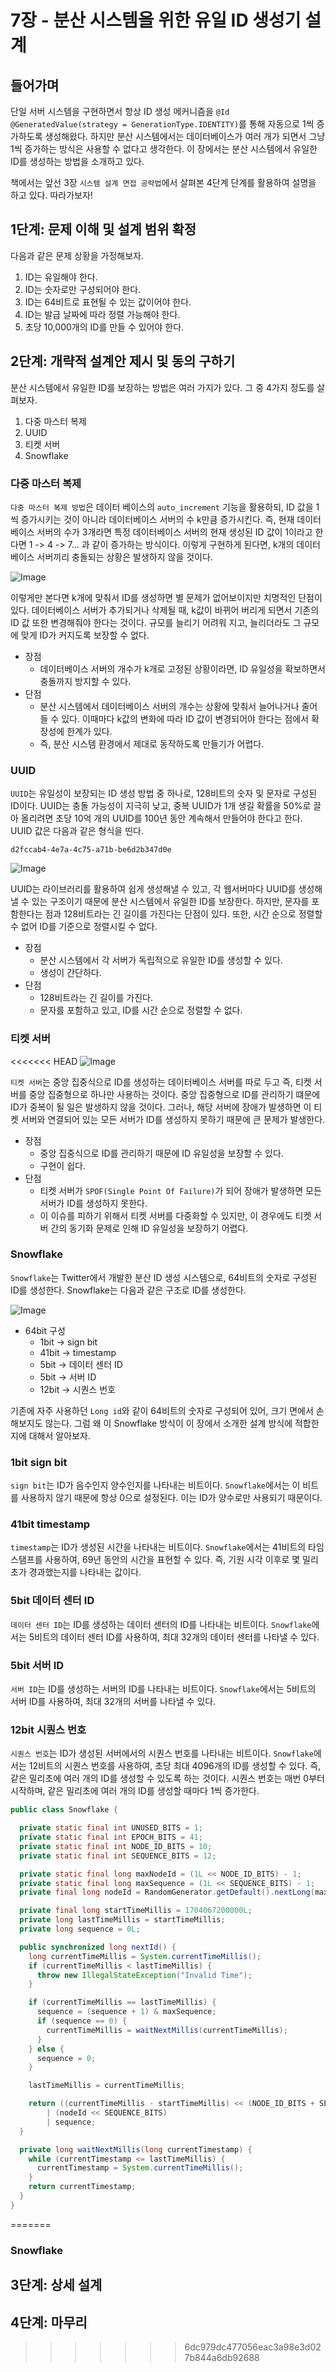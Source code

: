 # 7장 - 분산 시스템을 위한 유일 ID 생성기 설계

## 들어가며

단일 서버 시스템을 구현하면서 항상 ID 생성 메커니즘을   `@Id @GeneratedValue(strategy = GenerationType.IDENTITY)`를 통해 자동으로
1씩 증가하도록 생성해왔다. 하지만 분산 시스템에서는 데이터베이스가 여러 개가 되면서 그냥 1씩 증가하는 방식은 사용할 수 없다고 생각한다. 이 장에서는 분산 시스템에서 유일한
ID를 생성하는 방법을 소개하고 있다.

책에서는 앞선 3장 `시스템 설계 면접 공략법`에서 살펴본 4단계 단계를 활용하여 설명을 하고 있다. 따라가보자!

## 1단계: 문제 이해 및 설계 범위 확정

다음과 같은 문제 상황을 가정해보자.

1. ID는 유일해야 한다.
2. ID는 숫자로만 구성되어야 한다.
3. ID는 64비트로 표현될 수 있는 값이어야 한다.
4. ID는 발급 날짜에 따라 정렬 가능해야 한다.
5. 초당 10,000개의 ID를 만들 수 있어야 한다.

## 2단계: 개략적 설계안 제시 및 동의 구하기

분산 시스템에서 유일한 ID를 보장하는 방법은 여러 가지가 있다. 그 중 4가지 정도를 살펴보자.

1. 다중 마스터 복제
2. UUID
3. 티켓 서버
4. Snowflake

### 다중 마스터 복제

`다중 마스터 복제 방법`은 데이터 베이스의 `auto_increment` 기능을 활용하되, ID 값을 1씩 증가시키는 것이 아니라 데이터베이스 서버의 수 k만큼 증가시킨다. 즉,
현재 데이터베이스 서버의 수가 3개라면 특정 데이터베이스 서버의 현재 생성된 ID 값이 1이라고 한다면 1 -> 4 -> 7... 과 같이 증가하는 방식이다. 이렇게 구현하게
된다면, k개의 데이터베이스 서버끼리 충돌되는 상황은 발생하지 않을 것이다.

![Image](https://github.com/user-attachments/assets/03d36983-aa21-4294-b814-49a410ad5e96)

이렇게만 본다면 k개에 맞춰서 ID를 생성하면 별 문제가 없어보이지만 치명적인 단점이 있다. 데이터베이스 서버가 추가되거나 삭제될 때, k값이 바뀌어 버리게 되면서 기존의 ID 값
또한 변경해줘야 한다는 것이다. 규모를 늘리기 어려워 지고, 늘리더라도 그 규모에 맞게 ID가 커지도록 보장할 수 없다.

- 장점
    - 데이터베이스 서버의 개수가 k개로 고정된 상황이라면, ID 유일성을 확보하면서 충돌까지 방지할 수 있다.
- 단점
    - 분산 시스템에서 데이터베이스 서버의 개수는 상황에 맞춰서 늘어나거나 줄어들 수 있다. 이때마다 k값의 변화에 따라 ID 값이 변경되어야 한다는 점에서 확장성에 한계가
      있다.
    - 즉, 분산 시스템 환경에서 제대로 동작하도록 만들기가 어렵다.

### UUID

`UUID`는 유일성이 보장되는 ID 생성 방법 중 하나로, 128비트의 숫자 및 문자로 구성된 ID이다. UUID는 충돌 가능성이 지극히 낮고, 중복 UUID가 1개 생길 확률을
50%로 끌아 올리려면 초당 10억 개의 UUID를 100년 동안 계속해서 만들어야 한다고 한다. UUID 값은 다음과 같은 형식을 띤다.

```text 
d2fccab4-4e7a-4c75-a71b-be6d2b347d0e
```

![Image](https://github.com/user-attachments/assets/65023506-406c-4c4a-8dae-7f0e106fa068)

UUID는 라이브러리를 활용하여 쉽게 생성해낼 수 있고, 각 웹서버마다 UUID를 생성해낼 수 있는 구조이기 때문에 분산 시스템에서 유일한 ID를 보장한다. 하지만, 문자를
포함한다는 점과 128비트라는 긴 길이를 가진다는 단점이 있다. 또한, 시간 순으로 정렬할 수 없어 ID를 기준으로 정렬시킬 수 없다.

- 장점
    - 분산 시스템에서 각 서버가 독립적으로 유일한 ID를 생성할 수 있다.
    - 생성이 간단하다.
- 단점
    - 128비트라는 긴 길이를 가진다.
    - 문자를 포함하고 있고, ID를 시간 순으로 정렬할 수 없다.

### 티켓 서버

<<<<<<< HEAD
![Image](https://github.com/user-attachments/assets/9a4cb2d9-81ea-48bd-9b12-b09d0e3af72c)

`티켓 서버`는 중앙 집중식으로 ID를 생성하는 데이터베이스 서버를 따로 두고 즉, 티켓 서버를 중앙 집중형으로 하나만 사용하는 것이다. 중앙 집중형으로 ID를 관리하기 떄문에
ID가 중복이 될 일은 발생하지 않을 것이다. 그러나, 해당 서버에 장애가 발생하면 이 티켓 서버와 연결되어 있는 모든 서버가 ID를 생성하지 못하기 때문에 큰 문제가 발생한다.

- 장점
    - 중앙 집중식으로 ID를 관리하기 때문에 ID 유일성을 보장할 수 있다.
    - 구현이 쉽다.
- 단점
    - 티켓 서버가 `SPOF(Single Point Of Failure)`가 되어 장애가 발생하면 모든 서버가 ID를 생성하지 못한다.
    - 이 이슈를 피하기 위해서 티켓 서버를 다중화할 수 있지만, 이 경우에도 티켓 서버 간의 동기화 문제로 인해 ID 유일성을 보장하기 어렵다.

### Snowflake

`Snowflake`는 Twitter에서 개발한 분산 ID 생성 시스템으로, 64비트의 숫자로 구성된 ID를 생성한다. Snowflake는 다음과 같은 구조로 ID를 생성한다.

![Image](https://github.com/user-attachments/assets/512aa12e-6042-43d8-ae2f-bbfbeb4dd741)

- 64bit 구성
    - 1bit -> sign bit
    - 41bit -> timestamp
    - 5bit -> 데이터 센터 ID
    - 5bit -> 서버 ID
    - 12bit -> 시퀀스 번호

기존에 자주 사용하던 `Long id`와 같이 64비트의 숫자로 구성되어 있어, 크기 면에서 손해보지도 않는다. 그럼 왜 이 Snowflake 방식이 이 장에서 소개한 설계 방식에
적합한지에 대해서 알아보자.

### 1bit sign bit

`sign bit`는 ID가 음수인지 양수인지를 나타내는 비트이다. `Snowflake`에서는 이 비트를 사용하지 않기 때문에 항상 0으로 설정된다. 이는 ID가 양수로만 사용되기
때문이다.

### 41bit timestamp

`timestamp`는 ID가 생성된 시간을 나타내는 비트이다. `Snowflake`에서는 41비트의 타임스탬프를 사용하여, 69년 동안의 시간을 표현할 수 있다. 즉, 기원 시각
이후로 몇 밀리초가 경과했는지를 나타내는 값이다.

### 5bit 데이터 센터 ID

`데이터 센터 ID`는 ID를 생성하는 데이터 센터의 ID를 나타내는 비트이다. `Snowflake`에서는 5비트의 데이터 센터 ID를 사용하여, 최대 32개의 데이터 센터를
나타낼 수 있다.

### 5bit 서버 ID

`서버 ID`는 ID를 생성하는 서버의 ID를 나타내는 비트이다. `Snowflake`에서는 5비트의 서버 ID를 사용하여, 최대 32개의 서버를 나타낼 수 있다.

### 12bit 시퀀스 번호

`시퀀스 번호`는 ID가 생성된 서버에서의 시퀀스 번호를 나타내는 비트이다. `Snowflake`에서는 12비트의 시퀀스 번호를 사용하여, 초당 최대 4096개의 ID를 생성할 수
있다. 즉, 같은 밀리초에 여러 개의 ID를 생성할 수 있도록 하는 것이다. 시퀀스 번호는 매번 0부터 시작하며, 같은 밀리초에 여러 개의 ID를 생성할 때마다 1씩 증가한다.

```java
public class Snowflake {

  private static final int UNUSED_BITS = 1;
  private static final int EPOCH_BITS = 41;
  private static final int NODE_ID_BITS = 10;
  private static final int SEQUENCE_BITS = 12;

  private static final long maxNodeId = (1L << NODE_ID_BITS) - 1;
  private static final long maxSequence = (1L << SEQUENCE_BITS) - 1;
  private final long nodeId = RandomGenerator.getDefault().nextLong(maxNodeId + 1);

  private final long startTimeMillis = 1704067200000L;
  private long lastTimeMillis = startTimeMillis;
  private long sequence = 0L;

  public synchronized long nextId() {
    long currentTimeMillis = System.currentTimeMillis();
    if (currentTimeMillis < lastTimeMillis) {
      throw new IllegalStateException("Invalid Time");
    }

    if (currentTimeMillis == lastTimeMillis) {
      sequence = (sequence + 1) & maxSequence;
      if (sequence == 0) {
        currentTimeMillis = waitNextMillis(currentTimeMillis);
      }
    } else {
      sequence = 0;
    }

    lastTimeMillis = currentTimeMillis;

    return ((currentTimeMillis - startTimeMillis) << (NODE_ID_BITS + SEQUENCE_BITS))
        | (nodeId << SEQUENCE_BITS)
        | sequence;
  }

  private long waitNextMillis(long currentTimestamp) {
    while (currentTimestamp <= lastTimeMillis) {
      currentTimestamp = System.currentTimeMillis();
    }
    return currentTimestamp;
  }
}

```
=======
### Snowflake

## 3단계: 상세 설계

## 4단계: 마무리
>>>>>>> 6dc979dc477056eac3a98e3d027b844a6db92688
